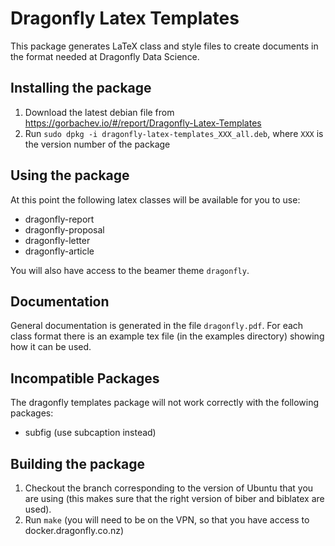 Dragonfly Latex Templates
=========================

This package generates LaTeX class and style files to create documents in the 
format needed at Dragonfly Data Science.

## Installing the package

1. Download the latest debian file from https://gorbachev.io/#/report/Dragonfly-Latex-Templates
2. Run `sudo dpkg -i dragonfly-latex-templates_XXX_all.deb`, where `XXX` is the version number of the package

## Using the package

At this point the following latex classes will be available for you to use:

 - dragonfly-report
 - dragonfly-proposal
 - dragonfly-letter
 - dragonfly-article

You will also have access to the beamer theme `dragonfly`.

## Documentation

General documentation is generated in the file `dragonfly.pdf`. For each class format
there is an example tex file (in the examples directory) showing how it can be used. 

## Incompatible Packages

The dragonfly templates package will not work correctly with the following packages:

 - subfig (use subcaption instead)

## Building the package

1. Checkout the branch corresponding to the version of Ubuntu that you are using (this makes sure that the right
       version of biber and biblatex are used).
2. Run `make` (you will need to be on the VPN, so that you have access to docker.dragonfly.co.nz)


